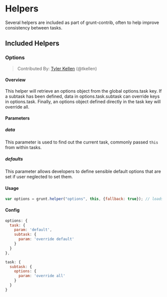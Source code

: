 # Helpers

Several helpers are included as part of grunt-contrib, often to help improve consistency between tasks.

## Included Helpers

### Options
> Contributed By: [Tyler Kellen](/tkellen) (@tkellen)

#### Overview

This helper will retrieve an options object from the global options.task key. If a subtask has been defined, data in options.task.subtask can override keys in options.task. Finally, an options object defined directly in the task key will override all.

#### Parameters

##### data

This parameter is used to find out the current task, commonly passed ```this``` from within tasks.

##### defaults

This parameter allows developers to define sensible default options that are set if user neglected to set them.

#### Usage

```javascript
var options = grunt.helper("options", this, {fallback: true}); // loads options for current task
```

#### Config


```javascript
options: {
  task: {
    param: 'default',
    subtask: {
      param: 'override default'
    }
  }
},

task: {
  subtask: {
    options: {
      param: 'override all'
    }
  }
}
```